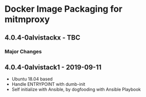 # Docker Image Packaging for mitmproxy

## 4.0.4-0alvistackx - TBC

### Major Changes

## 4.0.4-0alvistack1 - 2019-09-11

  - Ubuntu 18.04 based
  - Handle ENTRYPOINT with dumb-init
  - Self initialize with Ansible, by dogfooding with Ansible Playbook
